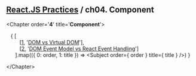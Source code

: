 ## [React.JS Practices](https://github.com/kickscar-javascript/react-practices) / ch04. Component

&lt;Chapter order='<strong>4</strong>' title='<strong>Component</strong>'&gt;<br/>

&nbsp;&nbsp;&nbsp;{ [<br/>
&nbsp;&nbsp;&nbsp;&nbsp;&nbsp;&nbsp;&nbsp;&nbsp;&nbsp;[[1](https://github.com/kickscar-javascript/react-practices/tree/master/ch03/01), '[DOM vs Virtual DOM](https://github.com/kickscar-javascript/react-practices/tree/master/ch03/01)'],<br/>
&nbsp;&nbsp;&nbsp;&nbsp;&nbsp;&nbsp;&nbsp;&nbsp;&nbsp;[[2](https://github.com/kickscar-javascript/react-practices/tree/master/ch03/02), '[DOM Event Model vs React Event Handling](https://github.com/kickscar-javascript/react-practices/tree/master/ch03/02)']<br/>
&nbsp;&nbsp;&nbsp;&nbsp;&nbsp; ].map(({ 0: order, 1: title }) => &lt;Subject order={ order } title={ title } /&gt;) }

&lt;/Chapter&gt;

<pre>

</pre>


